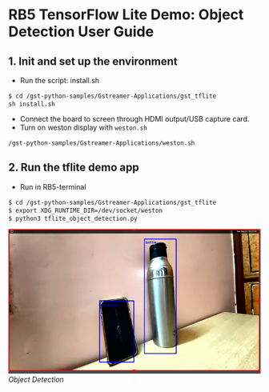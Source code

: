 # RB5 TensorFlow Lite Demo: Object Detection User Guide

## 1. Init and set up the environment

 - Run the script: install.sh

```
$ cd /gst-python-samples/Gstreamer-Applications/gst_tflite
sh install.sh
```

+ Connect the board to screen through HDMI output/USB capture card.
+  Turn on weston display with  `weston.sh`
```
/gst-python-samples/Gstreamer-Applications/weston.sh
```

## 2. Run the tflite demo app
+ Run in RB5-terminal

```shell
$ cd /gst-python-samples/Gstreamer-Applications/gst_tflite
$ export XDG_RUNTIME_DIR=/dev/socket/weston
$ python3 tflite_object_detection.py
```
![Object Detection](image/tflite_one.png)*Object Detection*
